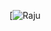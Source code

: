 [![Raju](https://th.bing.com/th?id=OVFT.RF1REwMeVC6qkgWp8VbfHS&pid=News&w=500&h=500&c=14&rs=2&qlt=90&dpr=1.50)
